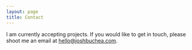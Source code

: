 ```yaml
---
layout: page
title: Contact
---
```


I am currently accepting projects. If you would like to get in touch, please shoot me an email at [hello@joshbuchea.com](mailto:hello@joshbuchea.com).

